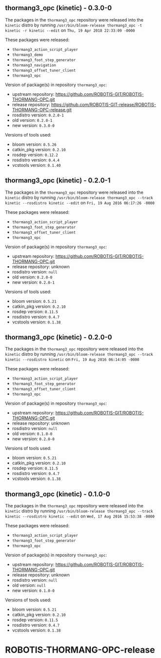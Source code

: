 ## thormang3_opc (kinetic) - 0.3.0-0

The packages in the `thormang3_opc` repository were released into the `kinetic` distro by running `/usr/bin/bloom-release thormang3_opc -t kinetic -r kinetic --edit` on `Thu, 19 Apr 2018 22:33:09 -0000`

These packages were released:
- `thormang3_action_script_player`
- `thormang3_demo`
- `thormang3_foot_step_generator`
- `thormang3_navigation`
- `thormang3_offset_tuner_client`
- `thormang3_opc`

Version of package(s) in repository `thormang3_opc`:

- upstream repository: https://github.com/ROBOTIS-GIT/ROBOTIS-THORMANG-OPC.git
- release repository: https://github.com/ROBOTIS-GIT-release/ROBOTIS-THORMANG-OPC-release.git
- rosdistro version: `0.2.0-1`
- old version: `0.2.0-1`
- new version: `0.3.0-0`

Versions of tools used:

- bloom version: `0.5.26`
- catkin_pkg version: `0.2.10`
- rosdep version: `0.12.2`
- rosdistro version: `0.4.4`
- vcstools version: `0.1.40`


## thormang3_opc (kinetic) - 0.2.0-1

The packages in the `thormang3_opc` repository were released into the `kinetic` distro by running `/usr/bin/bloom-release thormang3_opc --track kinetic --rosdistro kinetic --edit` on `Fri, 19 Aug 2016 06:17:26 -0000`

These packages were released:
- `thormang3_action_script_player`
- `thormang3_foot_step_generator`
- `thormang3_offset_tuner_client`
- `thormang3_opc`

Version of package(s) in repository `thormang3_opc`:

- upstream repository: https://github.com/ROBOTIS-GIT/ROBOTIS-THORMANG-OPC.git
- release repository: unknown
- rosdistro version: `null`
- old version: `0.2.0-0`
- new version: `0.2.0-1`

Versions of tools used:

- bloom version: `0.5.21`
- catkin_pkg version: `0.2.10`
- rosdep version: `0.11.5`
- rosdistro version: `0.4.7`
- vcstools version: `0.1.38`


## thormang3_opc (kinetic) - 0.2.0-0

The packages in the `thormang3_opc` repository were released into the `kinetic` distro by running `/usr/bin/bloom-release thormang3_opc --track kinetic --rosdistro kinetic` on `Fri, 19 Aug 2016 06:14:05 -0000`

These packages were released:
- `thormang3_action_script_player`
- `thormang3_foot_step_generator`
- `thormang3_offset_tuner_client`
- `thormang3_opc`

Version of package(s) in repository `thormang3_opc`:

- upstream repository: https://github.com/ROBOTIS-GIT/ROBOTIS-THORMANG-OPC.git
- release repository: unknown
- rosdistro version: `null`
- old version: `0.1.0-0`
- new version: `0.2.0-0`

Versions of tools used:

- bloom version: `0.5.21`
- catkin_pkg version: `0.2.10`
- rosdep version: `0.11.5`
- rosdistro version: `0.4.7`
- vcstools version: `0.1.38`


## thormang3_opc (kinetic) - 0.1.0-0

The packages in the `thormang3_opc` repository were released into the `kinetic` distro by running `/usr/bin/bloom-release thormang3_opc --track kinetic --rosdistro kinetic --edit` on `Wed, 17 Aug 2016 15:53:38 -0000`

These packages were released:
- `thormang3_action_script_player`
- `thormang3_foot_step_generator`
- `thormang3_opc`

Version of package(s) in repository `thormang3_opc`:

- upstream repository: https://github.com/ROBOTIS-GIT/ROBOTIS-THORMANG-OPC.git
- release repository: unknown
- rosdistro version: `null`
- old version: `null`
- new version: `0.1.0-0`

Versions of tools used:

- bloom version: `0.5.21`
- catkin_pkg version: `0.2.10`
- rosdep version: `0.11.5`
- rosdistro version: `0.4.7`
- vcstools version: `0.1.38`


# ROBOTIS-THORMANG-OPC-release